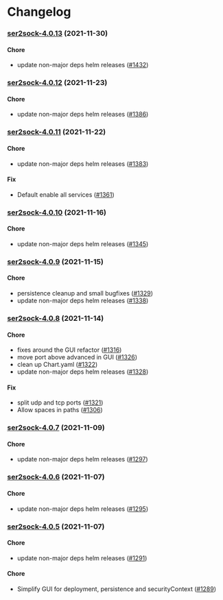 # Changelog<br>


<a name="ser2sock-4.0.13"></a>
### [ser2sock-4.0.13](https://github.com/truecharts/apps/compare/ser2sock-4.0.12...ser2sock-4.0.13) (2021-11-30)

#### Chore

* update non-major deps helm releases ([#1432](https://github.com/truecharts/apps/issues/1432))



<a name="ser2sock-4.0.12"></a>
### [ser2sock-4.0.12](https://github.com/truecharts/apps/compare/ser2sock-4.0.11...ser2sock-4.0.12) (2021-11-23)

#### Chore

* update non-major deps helm releases ([#1386](https://github.com/truecharts/apps/issues/1386))



<a name="ser2sock-4.0.11"></a>
### [ser2sock-4.0.11](https://github.com/truecharts/apps/compare/ser2sock-4.0.10...ser2sock-4.0.11) (2021-11-22)

#### Chore

* update non-major deps helm releases ([#1383](https://github.com/truecharts/apps/issues/1383))

#### Fix

* Default enable all services ([#1361](https://github.com/truecharts/apps/issues/1361))



<a name="ser2sock-4.0.10"></a>
### [ser2sock-4.0.10](https://github.com/truecharts/apps/compare/ser2sock-4.0.9...ser2sock-4.0.10) (2021-11-16)

#### Chore

* update non-major deps helm releases ([#1345](https://github.com/truecharts/apps/issues/1345))



<a name="ser2sock-4.0.9"></a>
### [ser2sock-4.0.9](https://github.com/truecharts/apps/compare/ser2sock-4.0.8...ser2sock-4.0.9) (2021-11-15)

#### Chore

* persistence cleanup and small bugfixes ([#1329](https://github.com/truecharts/apps/issues/1329))
* update non-major deps helm releases ([#1338](https://github.com/truecharts/apps/issues/1338))



<a name="ser2sock-4.0.8"></a>
### [ser2sock-4.0.8](https://github.com/truecharts/apps/compare/ser2sock-4.0.7...ser2sock-4.0.8) (2021-11-14)

#### Chore

* fixes around the GUI refactor ([#1316](https://github.com/truecharts/apps/issues/1316))
* move port above advanced in GUI ([#1326](https://github.com/truecharts/apps/issues/1326))
* clean up Chart.yaml ([#1322](https://github.com/truecharts/apps/issues/1322))
* update non-major deps helm releases ([#1328](https://github.com/truecharts/apps/issues/1328))

#### Fix

* split udp and tcp ports ([#1321](https://github.com/truecharts/apps/issues/1321))
* Allow spaces in paths ([#1306](https://github.com/truecharts/apps/issues/1306))



<a name="ser2sock-4.0.7"></a>
### [ser2sock-4.0.7](https://github.com/truecharts/apps/compare/ser2sock-4.0.6...ser2sock-4.0.7) (2021-11-09)

#### Chore

* update non-major deps helm releases ([#1297](https://github.com/truecharts/apps/issues/1297))



<a name="ser2sock-4.0.6"></a>
### [ser2sock-4.0.6](https://github.com/truecharts/apps/compare/ser2sock-4.0.5...ser2sock-4.0.6) (2021-11-07)

#### Chore

* update non-major deps helm releases ([#1295](https://github.com/truecharts/apps/issues/1295))



<a name="ser2sock-4.0.5"></a>
### [ser2sock-4.0.5](https://github.com/truecharts/apps/compare/ser2sock-4.0.4...ser2sock-4.0.5) (2021-11-07)

#### Chore

* update non-major deps helm releases ([#1291](https://github.com/truecharts/apps/issues/1291))

#### Chore

* Simplify GUI for deployment, persistence and securityContext ([#1289](https://github.com/truecharts/apps/issues/1289))

